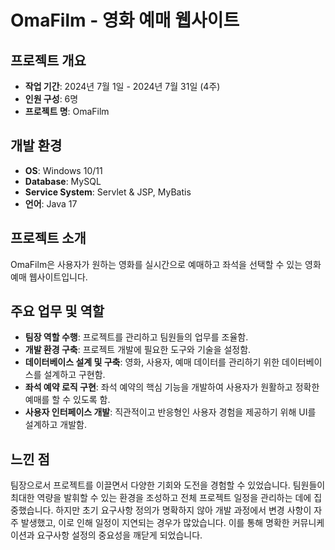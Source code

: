 # OmaFilm - 영화 예매 웹사이트

## 프로젝트 개요

- **작업 기간**: 2024년 7월 1일 - 2024년 7월 31일 (4주)
- **인원 구성**: 6명
- **프로젝트 명**: OmaFilm

## 개발 환경

- **OS**: Windows 10/11
- **Database**: MySQL
- **Service System**: Servlet & JSP, MyBatis
- **언어**: Java 17

## 프로젝트 소개

OmaFilm은 사용자가 원하는 영화를 실시간으로 예매하고 좌석을 선택할 수 있는 영화 예매 웹사이트입니다.

## 주요 업무 및 역할

- **팀장 역할 수행**: 프로젝트를 관리하고 팀원들의 업무를 조율함.
- **개발 환경 구축**: 프로젝트 개발에 필요한 도구와 기술을 설정함.
- **데이터베이스 설계 및 구축**: 영화, 사용자, 예매 데이터를 관리하기 위한 데이터베이스를 설계하고 구현함.
- **좌석 예약 로직 구현**: 좌석 예약의 핵심 기능을 개발하여 사용자가 원활하고 정확한 예매를 할 수 있도록 함.
- **사용자 인터페이스 개발**: 직관적이고 반응형인 사용자 경험을 제공하기 위해 UI를 설계하고 개발함.

## 느낀 점

팀장으로서 프로젝트를 이끌면서 다양한 기회와 도전을 경험할 수 있었습니다. 팀원들이 최대한 역량을 발휘할 수 있는 환경을 조성하고 전체 프로젝트 일정을 관리하는 데에 집중했습니다. 하지만 초기 요구사항 정의가 명확하지 않아 개발 과정에서 변경 사항이 자주 발생했고, 이로 인해 일정이 지연되는 경우가 많았습니다. 이를 통해 명확한 커뮤니케이션과 요구사항 설정의 중요성을 깨닫게 되었습니다.
